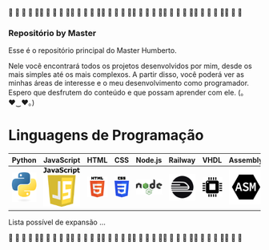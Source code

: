 :green_heart: :green_heart: :green_heart: :green_heart: :green_heart::green_heart: :green_heart: :green_heart: :green_heart: :green_heart::green_heart: :green_heart: :green_heart: :green_heart: :green_heart::green_heart: :green_heart: :green_heart: :green_heart: :green_heart::green_heart: :green_heart: :green_heart: :green_heart: :green_heart::green_heart: :green_heart: :green_heart: :green_heart: :green_heart::green_heart: :green_heart: :green_heart: :green_heart: :green_heart::green_heart: :green_heart: :green_heart: 

### Repositório by Master

Esse é o repositório principal do Master Humberto.

Nele você encontrará todos os projetos desenvolvidos por mim, desde os mais simples até os mais complexos. A partir disso, você poderá ver as minhas áreas de interesse e o meu desenvolvimento como programador. Espero que desfrutem do conteúdo e que possam aprender com ele. (｡♥‿♥｡)

# Linguagens de Programação

Python | JavaScript | HTML | CSS | Node.js | Railway | VHDL | Assembly | NumPy | Pandas | SciPy | React
--- | --- | --- | --- | --- | --- | --- | --- | --- | --- | --- | ---
![Python](python.png) | ![JavaScript](javascript.png) | ![HTML](html.png) | ![CSS](css.png) | ![Node.js](nodejs.png) | ![Railway](railway.png) | ![VHDL](vhdl.png) | ![Assembly](assembly.png) | ![NumPy](numpy.png) | ![Pandas](pandas.png) | ![SciPy](scipy.png) | ![React](react.png)

Lista possível de expansão ...

:green_heart: :green_heart: :green_heart: :green_heart: :green_heart::green_heart: :green_heart: :green_heart: :green_heart: :green_heart::green_heart: :green_heart: :green_heart: :green_heart: :green_heart::green_heart: :green_heart: :green_heart: :green_heart: :green_heart::green_heart: :green_heart: :green_heart: :green_heart: :green_heart::green_heart: :green_heart: :green_heart: :green_heart: :green_heart::green_heart: :green_heart: :green_heart: :green_heart: :green_heart::green_heart: :green_heart: :green_heart: 
